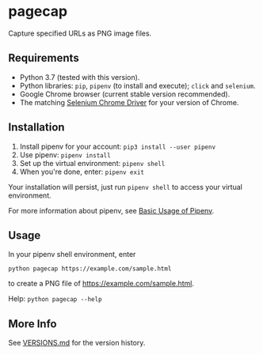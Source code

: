 # pagecap

Capture specified URLs as PNG image files.

## Requirements

* Python 3.7 (tested with this version).
* Python libraries: `pip`, `pipenv` (to install and execute); `click` and `selenium`.
* Google Chrome browser (current stable version recommended).
* The matching [Selenium Chrome Driver](https://sites.google.com/a/chromium.org/chromedriver/downloads) for your version of Chrome.

## Installation

1. Install pipenv for your account: `pip3 install --user pipenv`
2. Use pipenv: `pipenv install`
3. Set up the virtual environment: `pipenv shell`
4. When you're done, enter: `pipenv exit`

Your installation will persist, just run `pipenv shell` to access your virtual environment.

For more information about pipenv, see [Basic Usage of Pipenv](https://docs.pipenv.org/en/latest/basics/).

## Usage

In your pipenv shell environment, enter

`python pagecap https://example.com/sample.html`

to create a PNG file of https://example.com/sample.html.

Help: `python pagecap --help`

## More Info

See [VERSIONS.md](VERSIONS.md) for the version history.

